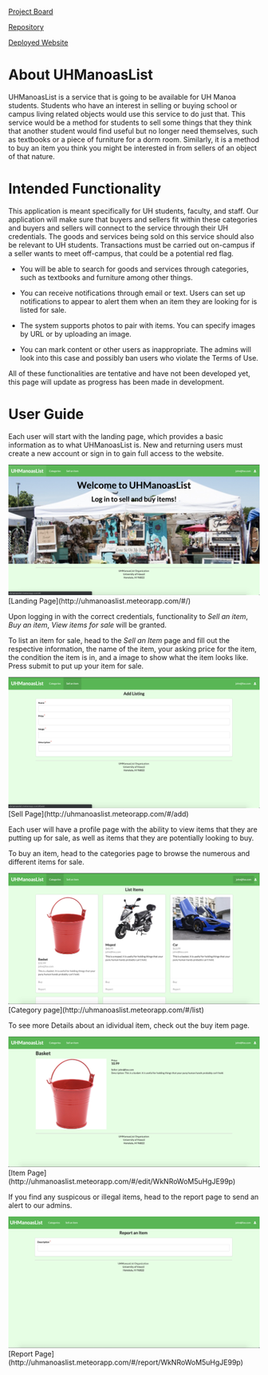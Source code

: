 [Project Board](https://github.com/uhmanoaslist/uhmanoalistcode/projects/1)

[Repository](https://github.com/uhmanoaslist/uhmanoalistcode)

[Deployed Website](http://uhmanoaslist.meteorapp.com)

# About UHManoasList

UHManoasList is a service that is going to be available for UH Manoa students. Students who have an interest in selling or buying school or campus living related objects would use this service to do just that. This service would be a method for students to sell some things that they think that another student would find useful but no longer need themselves, such as textbooks or a piece of furniture for a dorm room. Similarly, it is a method to buy an item you think you might be interested in from sellers of an object of that nature.

# Intended Functionality

This application is meant specifically for UH students, faculty, and staff. Our application will make sure that buyers and sellers fit within these categories and buyers and sellers will connect to the service through their UH credentials. The goods and services being sold on this service should also be relevant to UH students. Transactions must be carried out on-campus if a seller wants to meet off-campus, that could be a potential red flag.

 * You will be able to search for goods and services through categories, such as textbooks and furniture among other things.

 * You can receive notifications through email or text. Users can set up notifications to appear to alert them when an item they are looking for is listed for sale.

 * The system supports photos to pair with items. You can specify images by URL or by uploading an image.

 * You can mark content or other users as inappropriate. The admins will look into this case and possibly ban users who violate the Terms of Use.

All of these functionalities are tentative and have not been developed yet, this page will update as progress has been made in development.

# User Guide

Each user will start with the landing page, which provides a basic information as to what UHManoasList is.  New and returning users must create a new account or sign in to gain full access to the website.

<img class="ui centered image" src="/images/LandingPage.png">
[Landing Page](http://uhmanoaslist.meteorapp.com/#/)


Upon logging in with the correct credentials, functionality to 
  *Sell an item*,
  *Buy an item*,
  *View items for sale*
will be granted.

To list an item for sale, head to the *Sell an Item* page and fill out the respective information, the name of the item, your asking price for the item, the condition the item is in, and a image to show what the item looks like.  Press submit to put up your item for sale.

<img class="ui centered image" src="/images/SellPage.png">
[Sell Page](http://uhmanoaslist.meteorapp.com/#/add)


Each user will have a profile page with the ability to view items that they are putting up for sale, as well as items that they are potentially looking to buy.


To buy an item, head to the categories page to browse the numerous and different items for sale.  

<img class="ui centered image" src="/images/CategoryPage.png">
[Category page](http://uhmanoaslist.meteorapp.com/#/list)

To see more Details about an idividual item, check out the buy item page.

<img class="ui centered image" src="/images/ItemPage.png">
[Item Page](http://uhmanoaslist.meteorapp.com/#/edit/WkNRoWoM5uHgJE99p)

If you find any suspicous or illegal items, head to the report page to send an alert to our admins.

<img class="ui centered image" src="/images/ReportPage.png">
[Report Page](http://uhmanoaslist.meteorapp.com/#/report/WkNRoWoM5uHgJE99p)




